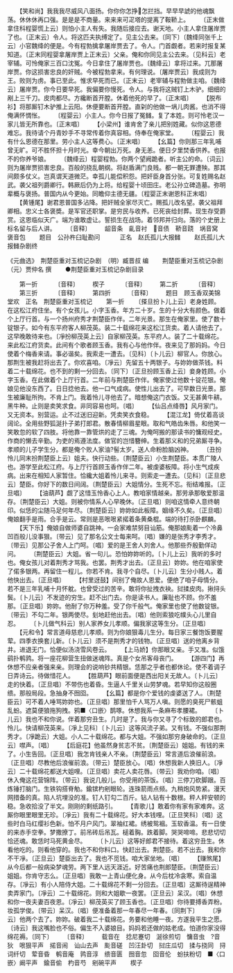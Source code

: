 <!-- { "loadSidebar": true } -->
　　【笑和尚】我我我尽威风八面扬。你你你怎挣怎拦挡。早早早諕的他魂飘荡。休休休再口强。是是是不商量。来来来可疋塔的提离了鞍鞒上。
　　〔正末做拿住科程婴慌上云〕则怕小主人有失。我随后接应去。谢天地。小主人拿住屠岸贾了也。〔正末云〕令人。将这匹夫执缚定了。见主公去来。〔同下〕〔魏绛同张千上云〕小官魏绛的便是。今有程勃擒拿屠岸贾去了。令人。门首觑者。若来时报复某知道。〔正末同程婴拿屠岸贾上正末云〕父亲。俺和你同见主公去来。〔见科云〕老宰辅。可怜俺家三百口沈冤。今日拿住了屠岸贾也。〔魏绛云〕拿将过来。兀那屠岸贾。你这损害忠良的奸贼。今被程勃拿来。有何理说。〔屠岸贾云〕我成则为王。败则为虏。事已至此。惟求早死而已。〔正末云〕老宰辅与程勃做主咱。〔魏绛云〕屠岸贾。你今日要早死。我偏要你慢死。令人。与我将这贼钉上木驴。细细的剐上三千刀。皮肉都尽。方纔断首开膛。休着他死的早了。〔正末唱〕
　　【脱布衫】将那厮钉木驴推上云阳。休便要断首开膛。直刴的他做一埚儿肉酱。也消不得俺满怀惆怅。
　　〔程婴云〕小主人。你今日报了冤雠。复了本姓。则可怜老汉一家儿皆无所靠也。〔正末唱〕
　　【小梁州】谁肯舍了亲儿把别姓藏。似你这恩德难忘。我待请个丹青妙手不寻常传着你真容相。侍奉在俺家堂。
　　〔程婴云〕我有什么恩德在那里。劳小主人这等费心。〔正末唱〕
　　【幺篇】你则那三年乳哺曾无旷。可不胜怀担十月时光。幸今朝出万死。身无恙。便日夕里焚香供养。也报不的你养爷娘。
　　〔魏绛云〕程婴程勃。你两个望阙跪者。听主公的命。〔词云〕则为屠岸贾损害忠良。百般的挠乱朝纲。将赵盾满门良贱。都一朝无罪遭殃。那其间颇多仗义。岂真谓天道微茫。幸孤儿能偿积怨。把奸臣身首分张。可复姓赐名赵武。袭父祖列爵卿行。韩厥后仍为上将。给程婴十顷田庄。老公孙立碑造墓。弥明辈概与褒扬。普国内从今更始。同瞻仰主德无疆。〔程婴正末谢恩科正末唱〕
　　【黄锺尾】谢君恩普国多沾降。把奸贼全家尽灭亡。赐孤儿改名望。袭父祖拜卿相。忠义士各褒奬。是军官还职掌。是穷民与收养。已死丧给封葬。现生存受爵赏。这恩临似天广。端为谁敢虚让。誓损生在战场。着邻邦并归向。落的个史册上标名留与后人讲。
　　〔音释〕
　　龆音条　齓音衬　音债　鞒音跷　埚音窝　褒音包
　　题目　公孙杵臼耻勘问　
　　正名　赵氏孤儿大报雠
　　赵氏孤儿大报雠杂剧终

《元曲选》　荆楚臣重对玉梳记杂剧　（明）臧晋叔 编
　　荆楚臣重对玉梳记杂剧　　（元）贾仲名 撰
　　●荆楚臣重对玉梳记杂剧目录
 
　　第一折 
　　　〔音释〕 
　　楔子 
　　　〔音释〕 
　　第二折 
　　　〔音释〕 
　　第三折 
　　　〔音释〕 
　　第四折 
　　　〔音释〕 
　　题目　顾玉香双美锦堂欢　正名　荆楚臣重对玉梳记 
　　第一折
　　〔搽旦扮卜儿上云〕老身姓顾。在这松江府住坐。有个女孩儿。小字玉香。年方二十岁。生的十分大有颜色。做着个上厅行首。与一个扬州府秀才荆楚臣作伴。二年光景。那生在俺家里。使了数十锭银子。如今有东平府客人柳茂英。装二十载绵花来这松江货卖。着人请他去了。这早晚敢待来也。〔凈扮柳茂英上云〕自家柳茂英。东平府人。装了二十载绵花。来此松江府货卖。此间有个歌者顾玉香。我有心与他作伴。夜来见了那妈妈。今日使着个梅香来请。事必谐矣。我索走一遭去。〔见科〕〔卜儿云〕柳官人。你放心。那荆生被我赶将出去了。你欢喜咱。〔凈云〕先留五十两银子。与妳妳做茶钱。料着二十载绵花。也不到的剩一分回去。〔同下〕〔正旦扮顾玉香上云〕妾身姓顾。小字玉香。在此做着个上厅行首。二年前与荆楚臣作伴。俺家使过他数十锭花银。俺娘见他没东西了。日日捻他去。他一口气成病。使性儿出去了。可早数日光景。那生被廉耻所拘。不肯上门。我着怜儿寻他去了。暗想俺这门衣饭。又无甚黄牛耕。黑牛种。止则是卖笑求食。非同容易也呵。〔唱〕
　　【仙吕点绛唇】风月家门。又无资本。别营运。止不过送旧迎新。凭卖笑衣食稳。
　　【混江龙】倚仗着高谈阔论。全用些野狐涎扑子弟打郎君。散春情柳眉星眼。取和气皓齿朱唇。和他笑一笑敢忽的软了四肢。将他靠一靠管烘的走了三魂。为俺呵搬的那读书的慵观经史。作商的懒去辛勤。为吏的焉遵法度。做官的岂惜簪绅。生着那义和的兄弟厮寻争。孝顺的儿子学生分。都是俺个败人家油?髻太岁。送人命粉脸脑凶神。
　　〔丑扮怜儿同末扮荆楚臣上云〕姐夫。快行动些。〔荆楚臣云〕小生荆楚臣。本贯广陵人也。游学至此松江府。与上厅行首顾玉香作伴二年。被虔婆板障。将小生气成疾病。出来在相知人家暂住。恰纔大姐着怜儿来寻。则索走一遭去。〔见科〕〔正旦悲云〕楚臣。你好下的数日间阔。〔荆楚臣云〕大姐情分。生死不忘。衔结难报。〔正旦唱〕
　　【油葫芦】觑了这惜玉怜香心上人。教咱家情越亲。那劳承那敬爱那温存。〔荆楚臣云〕大姐。则被你情系人心早晚休。〔正旦唱〕则咱这情牵人意终朝印。似恁的尘随马足何年尽。〔荆楚臣云〕妳妳如此板障。姻缘不久矣。〔正旦唱〕俺娘翻手是雨。合手是云。常则是恶哏哏紧掿着条黄桑棍。端的待打杀卧麒麟。
　　【天下乐】俺娘自做师婆自跳神。一会家难禁努目讪筋。俺那娘颩着一个冷鼻凹百般儿没事狠。〔带云〕见了那名公文士每来呵。〔唱〕嫌的是张秀才李秀才。〔带云〕见那公子舍人上门呵。〔唱〕爱的是王舍人刘舍人。他那些乔殷勤佯动问。
　　〔荆楚臣云〕大姐。省一句儿。恐怕妳妳听的。〔卜儿上云〕我听的多时也。俺女孩儿对着荆秀才骂我。也罢。荆秀才出去。〔正旦云〕妳妳。他在咱家使了偌多银两。再留住一程儿。你若不肯。我寻个自尽。〔卜儿云〕生分小贱人。着他快出去。〔正旦唱〕
　　【村里迓鼓】间别了俺故人恩爱。便绝了咱子母情分。若不是三年乳哺十月怀躭。也曾受过的苦辛。敢将你扯拽衣袂。挝揉皮肉。揪挦头鬓。〔卜儿云〕不发迹的穷生。赶不出门去。你是读书人。廉耻也不顾。你不羞那。〔正旦唱〕妳妳。他耐了你万种羞。受了你千般气。俺家里也使了他数锭银。〔带云〕不勾二年。银两使尽。刬地赶他出去。〔唱〕他则索狼吃幞头心儿里自忍。
　　〔卜儿做气科云〕别人家养女儿孝顺。偏我家这等生分。〔正旦唱〕
　　【元和令】常言道母慈悲儿孝顺。则为你娘狠毒儿生分。每日家三餐饱饭要腥荤。四季衣换套儿新。〔卜儿云〕须不是荆秀才的钱物。〔正旦唱〕送的他离乡背井。进退无门。恰便似汤浇雪风卷云。
　　【上马娇】你那眼又亲。手又准。似饿鹞扑鹌鹑。将一座花柳营生扭做迷魂阵。真是个女吊客母丧门。
　　【游四门】再休想不应亲者强来亲。则理会的说响钞共精银。恁那之乎者也都休论。使不着调子日弄诗云。待做惜花人。
　　【胜葫芦】眼前面便是西出阳关无故人。〔卜儿云〕走的快着。〔正旦唱〕不带伤也着昏。生逼人千里关山劳梦魂。若早知你这般圈缋。那般局段。急抽身不囫囵。
　　【幺篇】都是你个爱钱的虔婆送了人。〔荆楚臣云〕可不着人唾骂妳妳也。〔正旦唱〕那里怕千人骂万人嗔。则愿的臭死尸骸蛆乱蚡。遮莫便狼拖狗拽。鸦■〈口嵌〉鹊啄。休想我系一条麻布孝腰裙。
　　〔卜儿云〕我也不和你说。伴着那穷丑生。几时是了。我与你又寻了个标致的郎君也。怜儿。快请柳茂英来。〔凈上见科〕〔卜儿云〕这等风流子弟。又有钱。不强似那荆秀才。〔凈跪云〕大姐。小人二十载绵花。都与大姐。不强如那穷身破命的。〔正旦云〕噤声。〔唱〕
　　【后庭花】他虽然身贫志不贫。〔荆楚臣云〕姐姐。有钱的来了。小生告回。〔正旦唱〕我怎肯钱亲人不亲。〔荆楚臣云〕常言道后浪催前浪。〔正旦唱〕尽教他后浪催前浪。〔带云〕楚臣放心。〔唱〕休想我新人换旧人。〔凈云〕二十载绵花都送大姐哩。〔正旦唱〕卖花人卖花唇。〔带云〕我劝你咱。〔唱〕休入俺这花营锦阵。〔带云〕我说几般儿。你受用的茶饭。〔唱〕三停刀砍脚跟。百炼锤打脑门。生铁钩搭脊觔。鍮镔杓剜眼轮。连珠箭雨点频。九稍炮风势紧。漫天网措备的真。陷人坑埋没的准。钉人钉勾二百斤。钻人钻有十数根。秤人秤安顿的稳。急收拾没了半文。刚刚的剩纸路引。
　　【青歌儿】敢着你有家有家难奔。这厮你眼里眼里无珍。〔凈云〕我有二十载绵花。好大本钱哩。〔正旦笑科〕〔唱〕这些时白马红缨衫色新。怕不月户风门。翠袖红裙。绣被鸳裀。玉软香温。有一日使的来赤手空拳。梦撒撩丁。前吊砖后吊瓦。槌着胸。跌着脚。哭哭啼啼。悲悲切切恰还魂。敢恁时马死黄金尽。
　　〔卜儿云〕这等好郎君不接待。着这穷丑生。休看他吃的。则看他穿的。我也不和你料口。快赶出去。荆楚臣。若不出去。我和你不干凈。〔正旦云〕楚臣出去了。我也不觅钱。咱大家坐地。〔唱〕
　　【赚煞尾】从今后都一般病染梦魂劳。两下里人远天涯近。好苦痛也荆郎楚臣。〔荆楚臣云〕姐姐。你肯守志么。〔正旦唱〕我敢一上青山便化身。从今后枕冷衾寒。索自温存。〔凈云〕有小人陪侍大姐。二十载绵花不剩一分回去。〔正旦唱〕这厮待逞精神卖弄家门。〔凈云〕二十载绵花。则和大姐歇一夜罢。〔正旦云〕呆汉。〔唱〕休想和你一夜夫妻百夜恩。〔凈云〕柳茂英买了顾玉香也。〔正旦唱〕你待要搏香弄粉。妆孤学俊。〔带云〕呆汉。〔唱〕便准备着那一年春尽一年春。〔同荆下〕
　　〔凈云〕他两个去了。妳妳。破着我二十载绵花。务要和他睡一夜。方遂我平生之愿。〔诗云〕我这嘴脸也不俗。偏生不入婆娘目。妈妈若还做的姑老成。怕道你家没得绵花褥。〔同下〕
　　〔音释〕
　　载音在　捻尼蹇切　涎徐煎切　慵音虫　?音狄　哏狠平声　掿音闹　讪山去声　颩音磋　凹汪卦切　挝庄瓜切　揉与挠同　挦词纤切　荤音昏　鹌音庵　鹑音淳　缋音匮　囫音忽　囵音伦　蚡扶粉切　■〈口嵌〉阚平声　鍮音偷　杓音芍　剜碗平声
　　楔子
